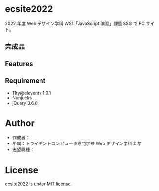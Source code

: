 # ecsite2022

<!-- 初期データは削除します。 -->

2022 年度 Web デザイン学科 WS1「JavaScript 演習」課題 SSG で EC サイト。

## 完成品

<!-- 完成後、ここにURLを貼ってください。-->

## Features

<!-- セールスポイントや差別化などを説明する。-->

## Requirement

- 11ty@eleventy 1.0.1
- Nunjucks
- jQuery 3.6.0

# Author

- 作成者：
- 所属：トライデントコンピュータ専門学校 Web デザイン学科 2 年
- 志望職種：

# License

ecsite2022 is under [MIT license](https://en.wikipedia.org/wiki/MIT_License).
